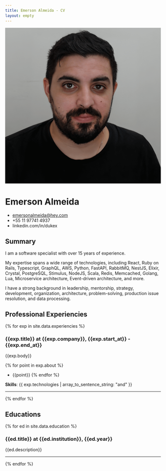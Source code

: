 ```yaml
---
title: Emerson Almeida - CV
layout: empty
---
```


<img src="./assets/thisisme.png" class="thisisme" />

# Emerson Almeida

- emersonalmeida@hey.com
- +55 11 97741 4937
- linkedin.com/in/dukex

## Summary

I am a software specialist with over 15 years of experience.

My expertise spans a wide range of technologies, including React, Ruby on Rails, Typescript, GraphQL, AWS, Python, FastAPI, RabbitMQ, NestJS, Elixir, Crystal, PostgreSQL, Stimulus, NodeJS, Scala, Redis, Memcached, Golang, Lua, Microservice architecture, Event-driven architecture, and more.

I have a strong background in leadership, mentorship, strategy, development, organization, architecture, problem-solving, production issue resolution, and data processing.

## Professional Experiencies

{% for exp in site.data.experiencies %}

### {{exp.title}} at {{exp.company}}, {{exp.start_at}} - {{exp.end_at}}

{{exp.body}}

{% for point in exp.about %}

- {{point}}
  {% endfor %}

<p class="skills"><strong>Skills</strong>: {{ exp.technologies | array_to_sentence_string: "and" }}
</p>

---

{% endfor %}

## Educations

{% for ed in site.data.education %}

### {{ed.title}} at {{ed.institution}}, {{ed.year}}

{{ed.description}}

---

{% endfor %}
